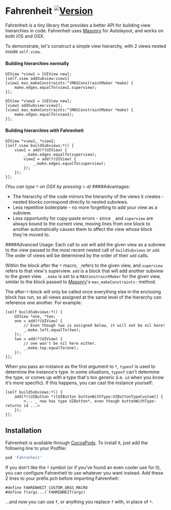 # Fahrenheit [![Version](https://img.shields.io/cocoapods/v/Fahrenheit.svg?style=flat)](http://cocoapods.org/pods/Fahrenheit)

Fahrenheit is a tiny library that provides a better API for building view hierarchies in code. Fahrenheit uses [Masonry](https://github.com/Masonry/Masonry) for Autolayout, and works on both iOS and OSX.

To demonstrate, let's construct a simple view hierarchy, with 2 views nested inside `self.view`. 

#### Building hierarchies normally
```obj-c
UIView *view1 = [UIView new];
[self.view addSubview:view1]
[view1 mas_makeConstraints:^(MASConstraintMaker *make) {
    make.edges.equalTo(view1.superview);
}];

UIView *view2 = [UIView new];
[view1 addSubview:view2];
[view1 mas_makeConstraints:^(MASConstraintMaker *make) {
    make.edges.equalTo(view1);
}];
```
#### Building hierarchies with Fahrenheit
```obj-c
UIView *view1, *view2;
[self.view buildSubviews:º() {
    view1 = add(º(UIView) {
        _.make.edges.equalTo(superview);
        view2 = add(º(UIView) {
            _.make.edges.equalTo(superview);
        });
    });
}];
```
_(You can type `º` on OSX by pressing `⌥-0`)_
####Advantages:
- The hierarchy of the code mirrors the hierarchy of the views it creates - nested blocks correspond directly to nested subviews.
- Less repetitive boilerplate - no more forgetting to add your view as a subview.
- Less opportunity for copy-paste errors - since `_` and `superview` are always bound to the current view, moving lines from one block to another automatically causes them to affect the view whose block they're moved to.

####Advanced Usage:
Each call to `add` will add the given view  as a subview to the view passed to the most
recent nested call of `buildSubviews` or `add`. The order of views will be determined by
the order of their `add` calls.

Within the block after the `º` macro, `_`refers to the given view, and `superview`
refers to that view's superview. `add` is a block that will add another subview to
the given view. `_.make` is set to a `MASConstraintMaker` for the given view, similar
to the block passed to [Masonry](https://github.com/Masonry/Masonry)'s `mas_makeConstraints:` method.

The after-`º`-block will only be called once everything else in the enclosing block has run, so
all views assigned at the same level of the hierarchy can reference one another. For example:
```obj-c
[self buildSubviews:º() {
    UIView *one, *two;
    one = add(º(UIView) {
        // Even though two is assigned below, it will not be nil here!
        _.make.left.equalTo(two);
    });
    two = add(º(UIView) {
        // one won't be nil here either.
        _.make.top.equalTo(one);
    });
}];
```


When you pass an instance as the first argument to `º`, `typeof` is used to determine the instance's
type. In some situations, `typeof` can't determine the type, or comes up with a type that's too generic
(i.e. `id` when you know it's more specific). If this happens, you can cast the instance yourself:
```obj-c 
[self buildSubviews:º() {
    add(º((UIButton *)[UIButton buttonWithType:UIButtonTypeCustom]) {
        <... _ now has type UIButton*, even though buttonWithType: returns id ...>
    });
}];
```

## Installation

Fahrenheit is available through [CocoaPods](http://cocoapods.org). To install
it, just add the following line to your Podfile:

```ruby
pod 'Fahrenheit'
```

If you don't like the `º` symbol (or if you've found an even cooler use for it), you can configure Fahrenheit to use whatever you want instead. Add these 2 lines to your prefix.pch before importing Fahrenheit:
```obj-c
#define FAHRENHEIT_CUSTOM_ARGS_MACRO
#define f(args...) FAHRENHEIT(args)
```
...and now you can use `f`, or anything you replace `f` with, in place of `º`.
